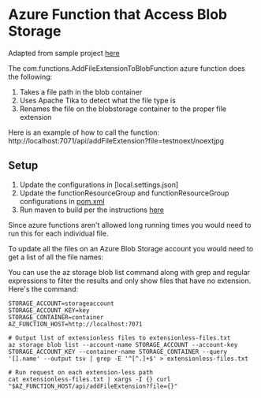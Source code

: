 # Azure Function that Access Blob Storage

Adapted from sample project [here](https://github.com/Azure-Samples/azure-functions-samples-java)

The com.functions.AddFileExtensionToBlobFunction azure function does the following:
1. Takes a file path in the blob container
2. Uses Apache Tika to detect what the file type is
3. Renames the file on the blobstorage container to the proper file extension

Here is an example of how to call the function:
http://localhost:7071/api/addFileExtension?file=testnoext/noextjpg

## Setup
1. Update the configurations in [local.settings.json]
2. Update the functionResourceGroup and functionResourceGroup configurations in [pom.xml](https://github.com/andrewmkhoury/azure-function-blob-storage/blob/e278fc29e726816262ed32f79c0df47a727ac96e/pom.xml#L20)
3. Run maven to build per the instructions [here](https://github.com/Azure-Samples/azure-functions-samples-java)

Since azure functions aren't allowed long running times you would need to run this for each individual file.

To update all the files on an Azure Blob Storage account you would need to get a list of all the file names:

You can use the az storage blob list command along with grep and regular expressions to filter the results and only show files that have no extension. Here's the command:
```
STORAGE_ACCOUNT=storageaccount
STORAGE_ACCOUNT_KEY=key
STORAGE_CONTAINER=container
AZ_FUNCTION_HOST=http://localhost:7071

# Output list of extensionless files to extensionless-files.txt
az storage blob list --account-name STORAGE_ACCOUNT --account-key STORAGE_ACCOUNT_KEY --container-name STORAGE_CONTAINER --query '[].name' --output tsv | grep -E '^[^.]+$' > extensionless-files.txt

# Run request on each extension-less path
cat extensionless-files.txt | xargs -I {} curl "$AZ_FUNCTION_HOST/api/addFileExtension?file={}"
```
